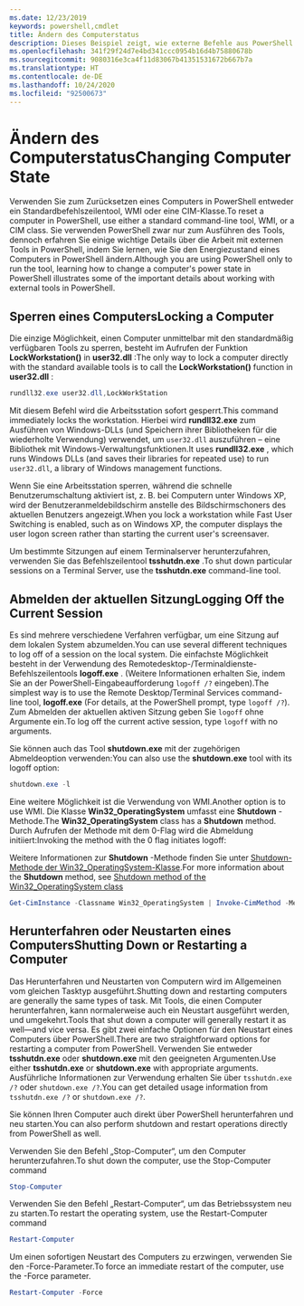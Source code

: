 ```yaml
---
ms.date: 12/23/2019
keywords: powershell,cmdlet
title: Ändern des Computerstatus
description: Dieses Beispiel zeigt, wie externe Befehle aus PowerShell zum Verwalten der Konfiguration eines Computers verwendet werden können.
ms.openlocfilehash: 341f29f24d7e4bd341ccc0954b16d4b75880678b
ms.sourcegitcommit: 9080316e3ca4f11d83067b41351531672b667b7a
ms.translationtype: HT
ms.contentlocale: de-DE
ms.lasthandoff: 10/24/2020
ms.locfileid: "92500673"
---
```

# <a name="changing-computer-state"></a><span data-ttu-id="63b1f-104">Ändern des Computerstatus</span><span class="sxs-lookup"><span data-stu-id="63b1f-104">Changing Computer State</span></span>

<span data-ttu-id="63b1f-105">Verwenden Sie zum Zurücksetzen eines Computers in PowerShell entweder ein Standardbefehlszeilentool, WMI oder eine CIM-Klasse.</span><span class="sxs-lookup"><span data-stu-id="63b1f-105">To reset a computer in PowerShell, use either a standard command-line tool, WMI, or a CIM class.</span></span>
<span data-ttu-id="63b1f-106">Sie verwenden PowerShell zwar nur zum Ausführen des Tools, dennoch erfahren Sie einige wichtige Details über die Arbeit mit externen Tools in PowerShell, indem Sie lernen, wie Sie den Energiezustand eines Computers in PowerShell ändern.</span><span class="sxs-lookup"><span data-stu-id="63b1f-106">Although you are using PowerShell only to run the tool, learning how to change a computer's power state in PowerShell illustrates some of the important details about working with external tools in PowerShell.</span></span>

## <a name="locking-a-computer"></a><span data-ttu-id="63b1f-107">Sperren eines Computers</span><span class="sxs-lookup"><span data-stu-id="63b1f-107">Locking a Computer</span></span>

<span data-ttu-id="63b1f-108">Die einzige Möglichkeit, einen Computer unmittelbar mit den standardmäßig verfügbaren Tools zu sperren, besteht im Aufrufen der Funktion **LockWorkstation()** in **user32.dll** :</span><span class="sxs-lookup"><span data-stu-id="63b1f-108">The only way to lock a computer directly with the standard available tools is to call the **LockWorkstation()** function in **user32.dll** :</span></span>

```powershell
rundll32.exe user32.dll,LockWorkStation
```

<span data-ttu-id="63b1f-109">Mit diesem Befehl wird die Arbeitsstation sofort gesperrt.</span><span class="sxs-lookup"><span data-stu-id="63b1f-109">This command immediately locks the workstation.</span></span> <span data-ttu-id="63b1f-110">Hierbei wird **rundll32.exe** zum Ausführen von Windows-DLLs (und Speichern ihrer Bibliotheken für die wiederholte Verwendung) verwendet, um `user32.dll` auszuführen – eine Bibliothek mit Windows-Verwaltungsfunktionen.</span><span class="sxs-lookup"><span data-stu-id="63b1f-110">It uses **rundll32.exe** , which runs Windows DLLs (and saves their libraries for repeated use) to run `user32.dll`, a library of Windows management functions.</span></span>

<span data-ttu-id="63b1f-111">Wenn Sie eine Arbeitsstation sperren, während die schnelle Benutzerumschaltung aktiviert ist, z. B. bei Computern unter Windows XP, wird der Benutzeranmeldebildschirm anstelle des Bildschirmschoners des aktuellen Benutzers angezeigt.</span><span class="sxs-lookup"><span data-stu-id="63b1f-111">When you lock a workstation while Fast User Switching is enabled, such as on Windows XP, the computer displays the user logon screen rather than starting the current user's screensaver.</span></span>

<span data-ttu-id="63b1f-112">Um bestimmte Sitzungen auf einem Terminalserver herunterzufahren, verwenden Sie das Befehlszeilentool **tsshutdn.exe** .</span><span class="sxs-lookup"><span data-stu-id="63b1f-112">To shut down particular sessions on a Terminal Server, use the **tsshutdn.exe** command-line tool.</span></span>

## <a name="logging-off-the-current-session"></a><span data-ttu-id="63b1f-113">Abmelden der aktuellen Sitzung</span><span class="sxs-lookup"><span data-stu-id="63b1f-113">Logging Off the Current Session</span></span>

<span data-ttu-id="63b1f-114">Es sind mehrere verschiedene Verfahren verfügbar, um eine Sitzung auf dem lokalen System abzumelden.</span><span class="sxs-lookup"><span data-stu-id="63b1f-114">You can use several different techniques to log off of a session on the local system.</span></span> <span data-ttu-id="63b1f-115">Die einfachste Möglichkeit besteht in der Verwendung des Remotedesktop-/Terminaldienste-Befehlszeilentools **logoff.exe** . (Weitere Informationen erhalten Sie, indem Sie an der PowerShell-Eingabeaufforderung `logoff /?` eingeben).</span><span class="sxs-lookup"><span data-stu-id="63b1f-115">The simplest way is to use the Remote Desktop/Terminal Services command-line tool, **logoff.exe** (For details, at the PowerShell prompt, type `logoff /?`).</span></span> <span data-ttu-id="63b1f-116">Zum Abmelden der aktuellen aktiven Sitzung geben Sie `logoff` ohne Argumente ein.</span><span class="sxs-lookup"><span data-stu-id="63b1f-116">To log off the current active session, type `logoff` with no arguments.</span></span>

<span data-ttu-id="63b1f-117">Sie können auch das Tool **shutdown.exe** mit der zugehörigen Abmeldeoption verwenden:</span><span class="sxs-lookup"><span data-stu-id="63b1f-117">You can also use the **shutdown.exe** tool with its logoff option:</span></span>

```powershell
shutdown.exe -l
```

<span data-ttu-id="63b1f-118">Eine weitere Möglichkeit ist die Verwendung von WMI.</span><span class="sxs-lookup"><span data-stu-id="63b1f-118">Another option is to use WMI.</span></span> <span data-ttu-id="63b1f-119">Die Klasse **Win32_OperatingSystem** umfasst eine **Shutdown** -Methode.</span><span class="sxs-lookup"><span data-stu-id="63b1f-119">The **Win32_OperatingSystem** class has a **Shutdown** method.</span></span>
<span data-ttu-id="63b1f-120">Durch Aufrufen der Methode mit dem 0-Flag wird die Abmeldung initiiert:</span><span class="sxs-lookup"><span data-stu-id="63b1f-120">Invoking the method with the 0 flag initiates logoff:</span></span>

<span data-ttu-id="63b1f-121">Weitere Informationen zur **Shutdown** -Methode finden Sie unter [Shutdown-Methode der Win32_OperatingSystem-Klasse](/windows/win32/cimwin32prov/shutdown-method-in-class-win32-operatingsystem).</span><span class="sxs-lookup"><span data-stu-id="63b1f-121">For more information about the **Shutdown** method, see [Shutdown method of the Win32_OperatingSystem class](/windows/win32/cimwin32prov/shutdown-method-in-class-win32-operatingsystem)</span></span>

```powershell
Get-CimInstance -Classname Win32_OperatingSystem | Invoke-CimMethod -MethodName Shutdown
```

## <a name="shutting-down-or-restarting-a-computer"></a><span data-ttu-id="63b1f-122">Herunterfahren oder Neustarten eines Computers</span><span class="sxs-lookup"><span data-stu-id="63b1f-122">Shutting Down or Restarting a Computer</span></span>

<span data-ttu-id="63b1f-123">Das Herunterfahren und Neustarten von Computern wird im Allgemeinen vom gleichen Tasktyp ausgeführt.</span><span class="sxs-lookup"><span data-stu-id="63b1f-123">Shutting down and restarting computers are generally the same types of task.</span></span> <span data-ttu-id="63b1f-124">Mit Tools, die einen Computer herunterfahren, kann normalerweise auch ein Neustart ausgeführt werden, und umgekehrt.</span><span class="sxs-lookup"><span data-stu-id="63b1f-124">Tools that shut down a computer will generally restart it as well—and vice versa.</span></span> <span data-ttu-id="63b1f-125">Es gibt zwei einfache Optionen für den Neustart eines Computers über PowerShell.</span><span class="sxs-lookup"><span data-stu-id="63b1f-125">There are two straightforward options for restarting a computer from PowerShell.</span></span> <span data-ttu-id="63b1f-126">Verwenden Sie entweder **tsshutdn.exe** oder **shutdown.exe** mit den geeigneten Argumenten.</span><span class="sxs-lookup"><span data-stu-id="63b1f-126">Use either **tsshutdn.exe** or **shutdown.exe** with appropriate arguments.</span></span> <span data-ttu-id="63b1f-127">Ausführliche Informationen zur Verwendung erhalten Sie über `tsshutdn.exe /?` oder `shutdown.exe /?`.</span><span class="sxs-lookup"><span data-stu-id="63b1f-127">You can get detailed usage information from `tsshutdn.exe /?` or `shutdown.exe /?`.</span></span>

<span data-ttu-id="63b1f-128">Sie können Ihren Computer auch direkt über PowerShell herunterfahren und neu starten.</span><span class="sxs-lookup"><span data-stu-id="63b1f-128">You can also perform shutdown and restart operations directly from PowerShell as well.</span></span>

<span data-ttu-id="63b1f-129">Verwenden Sie den Befehl „Stop-Computer“, um den Computer herunterzufahren.</span><span class="sxs-lookup"><span data-stu-id="63b1f-129">To shut down the computer, use the Stop-Computer command</span></span>

```powershell
Stop-Computer
```

<span data-ttu-id="63b1f-130">Verwenden Sie den Befehl „Restart-Computer“, um das Betriebssystem neu zu starten.</span><span class="sxs-lookup"><span data-stu-id="63b1f-130">To restart the operating system, use the Restart-Computer command</span></span>

```powershell
Restart-Computer
```

<span data-ttu-id="63b1f-131">Um einen sofortigen Neustart des Computers zu erzwingen, verwenden Sie den -Force-Parameter.</span><span class="sxs-lookup"><span data-stu-id="63b1f-131">To force an immediate restart of the computer, use the -Force parameter.</span></span>

```powershell
Restart-Computer -Force
```
